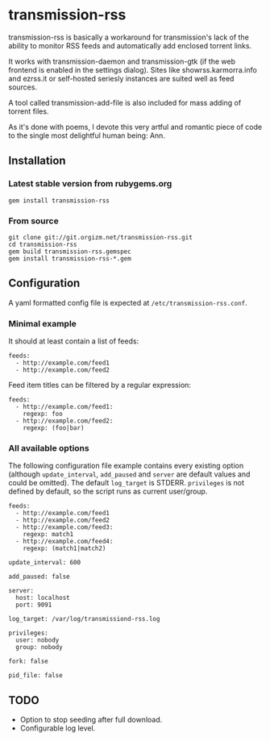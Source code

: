 transmission-rss
================

transmission-rss is basically a workaround for transmission's lack of the
ability to monitor RSS feeds and automatically add enclosed torrent links.

It works with transmission-daemon and transmission-gtk (if the web frontend
is enabled in the settings dialog). Sites like showrss.karmorra.info and
ezrss.it or self-hosted seriesly instances are suited well as feed sources.

A tool called transmission-add-file is also included for mass adding of
torrent files.

As it's done with poems, I devote this very artful and romantic piece of
code to the single most delightful human being: Ann.

Installation
------------

### Latest stable version from rubygems.org

    gem install transmission-rss

### From source

    git clone git://git.orgizm.net/transmission-rss.git
    cd transmission-rss
    gem build transmission-rss.gemspec
    gem install transmission-rss-*.gem

Configuration
-------------

A yaml formatted config file is expected at `/etc/transmission-rss.conf`.

### Minimal example

It should at least contain a list of feeds:

    feeds:
      - http://example.com/feed1
      - http://example.com/feed2

Feed item titles can be filtered by a regular expression:

    feeds:
      - http://example.com/feed1:
        regexp: foo
      - http://example.com/feed2:
        regexp: (foo|bar)

### All available options

The following configuration file example contains every existing option
(although `update_interval`, `add_paused` and `server` are default values
and could be omitted). The default `log_target` is STDERR. `privileges` is
not defined by default, so the script runs as current user/group.

    feeds:
      - http://example.com/feed1
      - http://example.com/feed2
      - http://example.com/feed3:
        regexp: match1
      - http://example.com/feed4:
        regexp: (match1|match2)

    update_interval: 600

    add_paused: false

    server:
      host: localhost
      port: 9091

    log_target: /var/log/transmissiond-rss.log

    privileges:
      user: nobody
      group: nobody

    fork: false

    pid_file: false

TODO
----

* Option to stop seeding after full download.
* Configurable log level.
